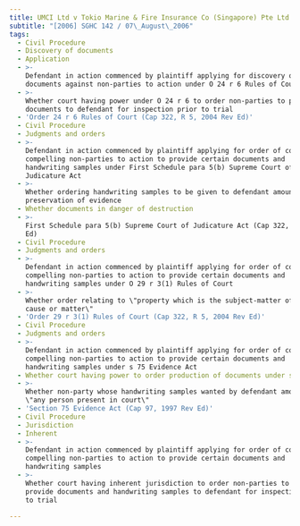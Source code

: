 ```yaml
---
title: UMCI Ltd v Tokio Marine & Fire Insurance Co (Singapore) Pte Ltd and Others
subtitle: "[2006] SGHC 142 / 07\_August\_2006"
tags:
  - Civil Procedure
  - Discovery of documents
  - Application
  - >-
    Defendant in action commenced by plaintiff applying for discovery of
    documents against non-parties to action under O 24 r 6 Rules of Court
  - >-
    Whether court having power under O 24 r 6 to order non-parties to provide
    documents to defendant for inspection prior to trial
  - 'Order 24 r 6 Rules of Court (Cap 322, R 5, 2004 Rev Ed)'
  - Civil Procedure
  - Judgments and orders
  - >-
    Defendant in action commenced by plaintiff applying for order of court
    compelling non-parties to action to provide certain documents and
    handwriting samples under First Schedule para 5(b) Supreme Court of
    Judicature Act
  - >-
    Whether ordering handwriting samples to be given to defendant amounting to
    preservation of evidence
  - Whether documents in danger of destruction
  - >-
    First Schedule para 5(b) Supreme Court of Judicature Act (Cap 322, 1999 Rev
    Ed)
  - Civil Procedure
  - Judgments and orders
  - >-
    Defendant in action commenced by plaintiff applying for order of court
    compelling non-parties to action to provide certain documents and
    handwriting samples under O 29 r 3(1) Rules of Court
  - >-
    Whether order relating to \"property which is the subject-matter of the
    cause or matter\"
  - 'Order 29 r 3(1) Rules of Court (Cap 322, R 5, 2004 Rev Ed)'
  - Civil Procedure
  - Judgments and orders
  - >-
    Defendant in action commenced by plaintiff applying for order of court
    compelling non-parties to action to provide certain documents and
    handwriting samples under s 75 Evidence Act
  - Whether court having power to order production of documents under s 75
  - >-
    Whether non-party whose handwriting samples wanted by defendant amounting to
    \"any person present in court\"
  - 'Section 75 Evidence Act (Cap 97, 1997 Rev Ed)'
  - Civil Procedure
  - Jurisdiction
  - Inherent
  - >-
    Defendant in action commenced by plaintiff applying for order of court
    compelling non-parties to action to provide certain documents and
    handwriting samples
  - >-
    Whether court having inherent jurisdiction to order non-parties to action to
    provide documents and handwriting samples to defendant for inspection prior
    to trial

---
```


